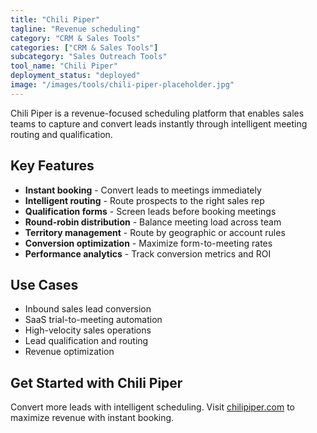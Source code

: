 ```yaml
---
title: "Chili Piper"
tagline: "Revenue scheduling"
category: "CRM & Sales Tools"
categories: ["CRM & Sales Tools"]
subcategory: "Sales Outreach Tools"
tool_name: "Chili Piper"
deployment_status: "deployed"
image: "/images/tools/chili-piper-placeholder.jpg"
---
```

Chili Piper is a revenue-focused scheduling platform that enables sales teams to capture and convert leads instantly through intelligent meeting routing and qualification.

## Key Features

- **Instant booking** - Convert leads to meetings immediately
- **Intelligent routing** - Route prospects to the right sales rep
- **Qualification forms** - Screen leads before booking meetings
- **Round-robin distribution** - Balance meeting load across team
- **Territory management** - Route by geographic or account rules
- **Conversion optimization** - Maximize form-to-meeting rates
- **Performance analytics** - Track conversion metrics and ROI

## Use Cases

- Inbound sales lead conversion
- SaaS trial-to-meeting automation
- High-velocity sales operations
- Lead qualification and routing
- Revenue optimization

## Get Started with Chili Piper

Convert more leads with intelligent scheduling. Visit [chilipiper.com](https://www.chilipiper.com) to maximize revenue with instant booking.